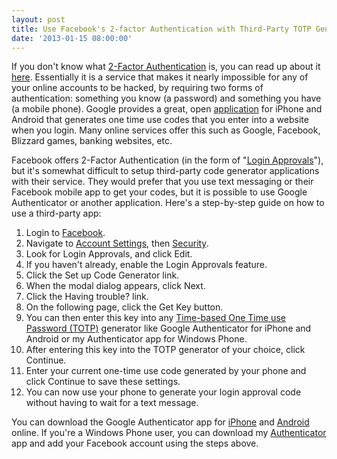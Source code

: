 ```yaml
---
layout: post
title: Use Facebook's 2-factor Authentication with Third-Party TOTP Generators
date: '2013-01-15 08:00:00'
---
```


If you don't know what [2-Factor Authentication](http://en.wikipedia.org/wiki/Two_factor_authentication) is, you can read up about it [here](http://support.google.com/accounts/bin/answer.py?hl=en&answer=180744). Essentially it is a service that makes it nearly impossible for any of your online accounts to be hacked, by requiring two forms of authentication: something you know (a password) and something you have (a mobile phone). Google provides a great, open [application](https://play.google.com/store/apps/details?id=com.google.android.apps.authenticator2&hl=en) for iPhone and Android that generates one time use codes that you enter into a website when you login. Many online services offer this such as Google, Facebook, Blizzard games, banking websites, etc.

Facebook offers 2-Factor Authentication (in the form of "[Login Approvals](https://www.facebook.com/note.php?note_id=10150172618258920)"), but it's somewhat difficult to setup third-party code generator applications with their service. They would prefer that you use text messaging or their Facebook mobile app to get your codes, but it is possible to use Google Authenticator or another application. Here's a step-by-step guide on how to use a third-party app:

1.  Login to [Facebook](https://www.facebook.com/).
2.  Navigate to [Account Settings](https://www.facebook.com/settings?ref=mb), then [Security](https://www.facebook.com/settings?tab=security).
3.  Look for Login Approvals, and click Edit.
4.  If you haven't already, enable the Login Approvals feature.
5.  Click the Set up Code Generator link.
6.  When the modal dialog appears, click Next.
7.  Click the Having trouble? link.
8.  On the following page, click the Get Key button.
9.  You can then enter this key into any [Time-based One Time use Password (TOTP)](http://en.wikipedia.org/wiki/Time-based_One-time_Password_Algorithm) generator like Google Authenticator for iPhone and Android or my Authenticator app for Windows Phone.
10.  After entering this key into the TOTP generator of your choice, click Continue.
11.  Enter your current one-time use code generated by your phone and click Continue to save these settings.
12.  You can now use your phone to generate your login approval code without having to wait for a text message.

You can download the Google Authenticator app for [iPhone](https://itunes.apple.com/us/app/google-authenticator/id388497605?mt=8) and [Android](https://play.google.com/store/apps/details?id=com.google.android.apps.authenticator2&hl=en) online. If you're a Windows Phone user, you can download my [Authenticator](http://www.windowsphone.com/en-us/store/app/authenticator/82c12390-0176-43de-916e-5613d17f61a0) app and add your Facebook account using the steps above.
